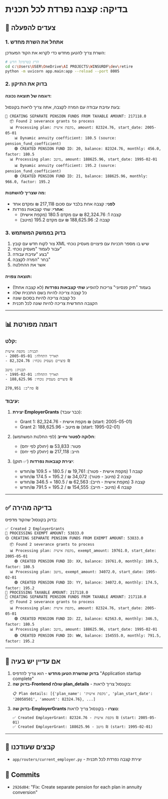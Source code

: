 # בדיקה: קצבה נפרדת לכל תכנית

## 🔧 צעדים להפעלה

### 1. אתחל את השרת מחדש
השרת צריך להטען מחדש כדי לקרוא את הקוד המעודכן:

```bash
# הרץ בטרמינל חדש
cd c:\Users\USER\OneDrive\AI PROJECTS\WINSURDF\dev\retire
python -m uvicorn app.main:app --reload --port 8005
```

### 2. בדוק את התיקון

#### דוגמה של תוצאה נכונה:
בעת עזיבת עבודה עם המרה לקצבה, אתה צריך לראות בקונסול:

```
🔵 CREATING SEPARATE PENSION FUNDS FROM TAXABLE AMOUNT: 217118.0
  📦 Found 2 severance grants to process
  📊 Processing plan: מקפת אישית, amount: 82324.76, start_date: 2005-05-01
    📊 Dynamic annuity coefficient: 180.5 (source: pension_fund_coefficient)
    🟢 CREATED PENSION FUND ID: 20, balance: 82324.76, monthly: 456.0, factor: 180.5
  📊 Processing plan: מיטב, amount: 188625.96, start_date: 1995-02-01
    📊 Dynamic annuity coefficient: 195.2 (source: pension_fund_coefficient)
    🟢 CREATED PENSION FUND ID: 21, balance: 188625.96, monthly: 966.0, factor: 195.2
```

#### מה שצריך להשתנות:
- **לפני**: קצבה אחת בלבד עם סכום 217,118 ₪ ומקדם אחד
- **אחרי**: שתי קצבאות נפרדות:
  - קצבה 1: 82,324.76 ₪ עם מקדם 180.5 (מקפת אישית)
  - קצבה 2: 188,625.96 ₪ עם מקדם 195.2 (מיטב)

### 3. בדוק בממשק המשתמש

1. צור לקוח חדש עם קובץ XML שיש בו מספר תכניות עם פיצויים מעסיק נוכחי
2. עבור לעמוד "מעסיק נוכחי"
3. בצע "עזיבת עבודה"
4. בחר "המרה לקצבה"
5. אשר את ההחלטה

#### תוצאה צפויה:
- בעמוד "תיק פנסיוני" צריכות להופיע **שתי קצבאות נפרדות** (לא קצבה אחת!)
- כל קצבה צריכה להיות בשם התכנית שלה
- כל קצבה צריכה להיות בסכום שונה
- הקצבה החודשית צריכה להיות שונה לכל תכנית

---

## 📊 דוגמה מפורטת

### קלט:
```
תכנית: מקפת אישית
- תאריך התחלה: 2005-05-01
- פיצויים מעסיק נוכחי: 82,324.76 ₪

תכנית: מיטב
- תאריך התחלה: 1995-02-01
- פיצויים מעסיק נוכחי: 188,625.96 ₪

סה"כ: 270,951 ₪
```

### עיבוד:
1. **יצירת EmployerGrants** (כבר עובד):
   - Grant 1: מקפת אישית - 82,324.76 ₪ (start: 2005-05-01)
   - Grant 2: מיטב - 188,625.96 ₪ (start: 1995-02-01)

2. **חלוקה לפטור וחייב** (לפי החלטת המשתמש):
   - פטור: 53,833 ₪ (יחולק לפי יחס)
   - חייב: 217,118 ₪ (יחולק לפי יחס)

3. **יצירת קצבאות נפרדות** (✅ תוקן):
   - קצבה 1 (מקפת אישית - פטור): 19,761 ₪ / 180.5 = 109.5 ₪/חודש
   - קצבה 2 (מיטב - פטור): 34,072 ₪ / 195.2 = 174.5 ₪/חודש
   - קצבה 3 (מקפת אישית - חייב): 62,563 ₪ / 180.5 = 346.5 ₪/חודש
   - קצבה 4 (מיטב - חייב): 154,555 ₪ / 195.2 = 791.5 ₪/חודש

---

## ✅ בדיקה מהירה

בדוק בקונסול שהקוד מדפיס:

```
✅ Created 2 EmployerGrants
🔵 PROCESSING EXEMPT AMOUNT: 53833.0
🟡 CREATING SEPARATE PENSION FUNDS FROM EXEMPT AMOUNT: 53833.0
  📦 Found 2 severance grants to process
  📊 Processing plan: מקפת אישית, exempt_amount: 19761.0, start_date: 2005-05-01
    🟢 CREATED PENSION FUND ID: XX, balance: 19761.0, monthly: 109.5, factor: 180.5
  📊 Processing plan: מיטב, exempt_amount: 34072.0, start_date: 1995-02-01
    🟢 CREATED PENSION FUND ID: YY, balance: 34072.0, monthly: 174.5, factor: 195.2
🔵 PROCESSING TAXABLE AMOUNT: 217118.0
🔵 CREATING SEPARATE PENSION FUNDS FROM TAXABLE AMOUNT: 217118.0
  📦 Found 2 severance grants to process
  📊 Processing plan: מקפת אישית, amount: 82324.76, start_date: 2005-05-01
    🟢 CREATED PENSION FUND ID: ZZ, balance: 62563.0, monthly: 346.5, factor: 180.5
  📊 Processing plan: מיטב, amount: 188625.96, start_date: 1995-02-01
    🟢 CREATED PENSION FUND ID: WW, balance: 154555.0, monthly: 791.5, factor: 195.2
```

---

## 🐛 אם עדיין יש בעיה

1. **בדוק שהשרת הטען מחדש** - הוא צריך להדפיס "Application startup complete"
2. **בדוק שה-Frontend שולח plan_details** - בקונסול צריך לראות:
   ```
   📋 Plan details: [{'plan_name': 'מקפת אישית', 'plan_start_date': '20050501', 'amount': 82324.76}, ...]
   ```
3. **בדוק שה-EmployerGrants נוצרו** - בקונסול צריך לראות:
   ```
   ✅ Created EmployerGrant: מקפת אישית - 82324.76 ₪ (start: 2005-05-01)
   ✅ Created EmployerGrant: מיטב - 188625.96 ₪ (start: 1995-02-01)
   ```

---

## 📝 קבצים שעודכנו

- `app/routers/current_employer.py` - יצירת קצבה נפרדת לכל תכנית

## 🔗 Commits

- `2926d04`: "Fix: Create separate pension for each plan in annuity conversion"

